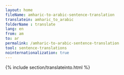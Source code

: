 ```yaml
---
layout: home
fileName: amharic-to-arabic-sentence-translation
translatein: amharic_to_arabic
folderName : translate
lang: en
from: am
to: ar
permalink: /amharic-to-arabic-sentence-translation
tool: sentence-translations
nointernationalization: true
---
```

{% include section/translateinto.html %}
